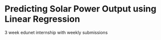 # Predicting Solar Power Output using Linear Regression
3 week edunet internship with weekly submissions
